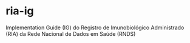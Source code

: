# ria-ig
Implementation Guide (IG) do Registro de Imunobiológico Administrado (RIA) da Rede Nacional de Dados em Saúde (RNDS)
